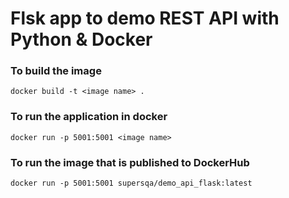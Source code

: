 # Flsk app to demo REST API with Python & Docker

### To build the image
```
docker build -t <image name> .
```

### To run the application in docker
```commandline
docker run -p 5001:5001 <image name>
```

### To run the image that is published to DockerHub
```commandline
docker run -p 5001:5001 supersqa/demo_api_flask:latest
```
